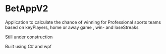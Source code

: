 # BetAppV2


Application to calculate the chance of winning for 
Professional sports teams based on keyPlayers, home or away game , win- and loseStreaks 

Still under construction

Built using C# and wpf 
